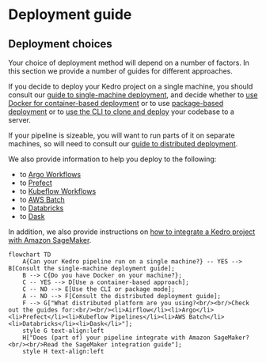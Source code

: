 # Deployment guide

## Deployment choices

Your choice of deployment method will depend on a number of factors. In this section we provide a number of guides for different approaches.

If you decide to deploy your Kedro project on a single machine, you should consult our [guide to single-machine deployment](single_machine.md), and decide whether to [use Docker for container-based deployment](./single_machine.md#container-based) or to use [package-based deployment](./single_machine.md#package-based) or to [use the CLI to clone and deploy](./single_machine.md#cli-based) your codebase to a server.

If your pipeline is sizeable, you will want to run parts of it on separate machines, so will need to consult our [guide to distributed deployment](distributed.md).

We also provide information to help you deploy to the following:

<!-- * to [Airflow](airflow_astronomer.md) -->
* to [Argo Workflows](argo.md)
* to [Prefect](prefect.md)
* to [Kubeflow Workflows](kubeflow.md)
* to [AWS Batch](aws_batch.md)
* to [Databricks](databricks.md)
* to [Dask](dask.md)

<!--- There has to be some non-link text in the bullets above, if it's just links, there's a Sphinx bug that fails the build process-->

In addition, we also provide instructions on [how to integrate a Kedro project with Amazon SageMaker](aws_sagemaker.md).

```{mermaid}
flowchart TD
    A{Can your Kedro pipeline run on a single machine?} -- YES --> B[Consult the single-machine deployment guide];
    B --> C{Do you have Docker on your machine?};
    C -- YES --> D[Use a container-based approach];
    C -- NO --> E[Use the CLI or package mode];
    A -- NO --> F[Consult the distributed deployment guide];
    F --> G["What distributed platform are you using?<br/><br/>Check out the guides for:<br/><br/><li>Airflow</li><li>Argo</li><li>Prefect</li><li>Kubeflow Pipelines</li><li>AWS Batch</li><li>Databricks</li><li>Dask</li>"];
    style G text-align:left
    H["Does (part of) your pipeline integrate with Amazon SageMaker?<br/><br/>Read the SageMaker integration guide"];
    style H text-align:left
```
